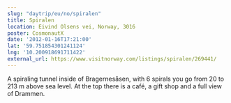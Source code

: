 ```yaml
---
slug: "daytrip/eu/no/spiralen"
title: Spiralen
location: Eivind Olsens vei, Norway, 3016
poster: CosmonautX
date: '2012-01-16T17:21:00'
lat: '59.751854301241124'
lng: '10.200918691711422'
external_url: https://www.visitnorway.com/listings/spiralen/269441/
---
```


A spiraling tunnel inside of Bragernesåsen, with 6 spirals you go from 20 to 213 m above sea level. At the top there is a café, a gift shop and a full view of Drammen.
